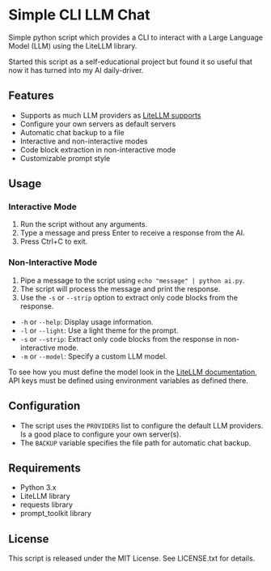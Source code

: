 **Simple CLI LLM Chat**
======================

Simple python script which provides a CLI to interact with a Large Language Model (LLM) using the LiteLLM library.

Started this script as a self-educational project but found it so useful that now it has turned into my AI daily-driver.

**Features**
------------

* Supports as much LLM providers as [LiteLLM supports](https://litellm.vercel.app/docs/)
* Configure your own servers as default servers
* Automatic chat backup to a file
* Interactive and non-interactive modes
* Code block extraction in non-interactive mode
* Customizable prompt style

**Usage**
---------

### Interactive Mode

1. Run the script without any arguments.
2. Type a message and press Enter to receive a response from the AI.
3. Press Ctrl+C to exit.

### Non-Interactive Mode

1. Pipe a message to the script using `echo "message" | python ai.py`.
2. The script will process the message and print the response.
3. Use the `-s` or `--strip` option to extract only code blocks from the response.
* `-h` or `--help`: Display usage information.
* `-l` or `--light`: Use a light theme for the prompt.
* `-s` or `--strip`: Extract only code blocks from the response in non-interactive mode.
* `-m` or `--model`: Specify a custom LLM model.

To see how you must define the model look in the [LiteLLM documentation](https://litellm.vercel.app/docs/providers), API keys must be defined using environment variables as defined there.

**Configuration**
---------------

* The script uses the `PROVIDERS` list to configure the default LLM providers. Is a good place to configure your own server(s).
* The `BACKUP` variable specifies the file path for automatic chat backup.

**Requirements**
---------------

* Python 3.x
* LiteLLM library
* requests library
* prompt_toolkit library

**License**
-------

This script is released under the MIT License. See LICENSE.txt for details.
